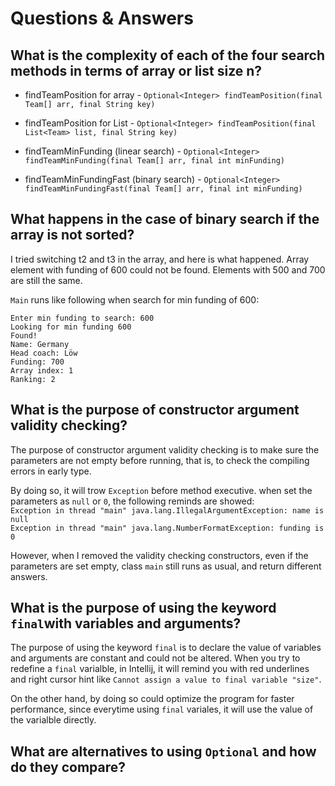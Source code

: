 # Questions & Answers

## What is the complexity of each of the four search methods in terms of array or list size n?
- findTeamPosition for array - ```Optional<Integer> findTeamPosition(final Team[] arr, final String key)```
  
- findTeamPosition for List - ```Optional<Integer> findTeamPosition(final List<Team> list, final String key)```

- findTeamMinFunding (linear search) - ```Optional<Integer> findTeamMinFunding(final Team[] arr, final int minFunding)```

- findTeamMinFundingFast (binary search) - ```Optional<Integer> findTeamMinFundingFast(final Team[] arr, final int minFunding)```

## What happens in the case of binary search if the array is not sorted?
  I tried switching t2 and t3 in the array, and here is what happened. Array element with funding of 600 could not be found. Elements with 500 and 700 are still the same. <br /> 
  
  `Main` runs like following when search for min funding of 600: <br />
  
`Enter min funding to search: 600` <br />
`Looking for min funding 600` <br />
`Found!` <br />
`Name: Germany` <br />
`Head coach: Löw` <br />
`Funding: 700` <br />
`Array index: 1` <br />
`Ranking: 2` <br />

## What is the purpose of constructor argument validity checking?
The purpose of constructor argument validity checking is to make sure the parameters are not empty before running, that is, to check the compiling errors in early type. <br />

By doing so, it will trow `Exception` before method executive. when set the parameters as `null` or `0`, the following reminds are showed: <br />
`Exception in thread "main" java.lang.IllegalArgumentException: name is null` <br />
`Exception in thread "main" java.lang.NumberFormatException: funding is 0` <br />

However, when I removed the validity checking constructors, even if the parameters are set empty,  class `main` still runs as usual, and return different answers.
 
## What is the purpose of using the keyword `final`with variables and arguments?
The purpose of using the keyword `final` is to declare the value of variables and arguments are constant and could not be altered. When you try to redefine a `final` varialble, in Intellij, it will remind you with red underlines and right cursor hint like `Cannot assign a value to final variable "size"`. <br />

On the other hand, by doing so could optimize the program for faster performance, since everytime using `final` variales, it will use the value of the varialble directly.


## What are alternatives to using `Optional` and how do they compare?